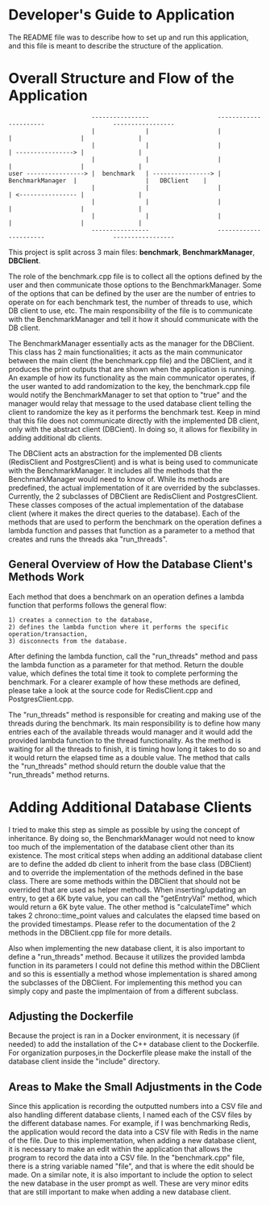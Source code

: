 # Developer's Guide to Application

The README file was to describe how to set up and run this application, and this file is meant to describe the structure of the application.


# Overall Structure and Flow of the Application

```console
                       ----------------                   ----------------------                   -----------------
                       |              |                   |                    |                   |               |
                       |              |                   |                    | ----------------> |               |
                       |              |                   |                    |                   |               |
user ----------------> |  benchmark   | ----------------> |  BenchmarkManager  |                   |   DBClient    |
                       |              |                   |                    | <---------------- |               |
                       |              |                   |                    |                   |               |
                       |              |                   |                    |                   |               |
                       ----------------                   ----------------------                   -----------------

```

This project is split across 3 main files: **benchmark**, **BenchmarkManager**, **DBClient**. 

The role of the benchmark.cpp file is to collect all the options defined by the user and then communicate those options to the BenchmarkManager. Some of the options that can be defined by the user are the number of entries to operate on for each benchmark test, the number of threads to use, which DB client to use, etc. The main responsibility of the file is to communicate with the BenchmarkManager and tell it how it should communicate with the DB client.

The BenchmarkManager essentially acts as the manager for the DBClient. This class has 2 main functionalities; it acts as the main communicator between the main client (the benchmark.cpp file) and the DBClient, and it produces the print outputs that are shown when the application is running. An example of how its functionality as the main communicator operates, if the user wanted to add randomization to the key, the benchmark.cpp file would notify the BenchmarkManager to set that option to "true" and the manager would relay that message to the used database client telling the client to randomize the key as it performs the benchmark test. Keep in mind that this file does not communicate directly with the implemented DB client, only with the abstract client (DBCient). In doing so, it allows for flexibility in adding additional db clients.

The DBClient acts an abstraction for the implemented DB clients (RedisClient and PostgresClient) and is what is being used to communicate with the BenchmarkManager. It includes all the methods that the BenchmarkManager would need to know of. While its methods are predefined, the actual implementation of it are overrided by the subclasses. Currently, the 2 subclasses of DBClient are RedisClient and PostgresClient. These classes composes of the actual implementation of the database client (where it makes the direct queries to the database). Each of the methods that are used to perform the benchmark on the operation defines a lambda function and passes that function as a parameter to a method that creates and runs the threads aka "run_threads". 


## General Overview of How the Database Client's Methods Work 

Each method that does a benchmark on an operation defines a lambda function that performs follows the general flow:
    
    1) creates a connection to the database, 
    2) defines the lambda function where it performs the specific operation/transaction,
    3) disconnects from the database. 

After defining the lambda function, call the "run_threads" method and pass the lambda function as a parameter for that method. Return the double value, which defines the total time it took to complete performing the benchmark. For a clearer example of how these methods are defined, please take a look at the source code for RedisClient.cpp and PostgresClient.cpp.

The "run_threads" method is responsible for creating and making use of the threads during the benchmark. Its main responsibility is to define how many entries each of the available threads would manager and it would add the provided lambda function to the thread functionality. As the method is waiting for all the threads to finish, it is timing how long it takes to do so and it would return the elapsed time as a double value. The method that calls the "run_threads" method should return the double value that the "run_threads" method returns.


# Adding Additional Database Clients

I tried to make this step as simple as possible by using the concept of inheritance. By doing so, the BenchmarkManager would not need to know too much of the implementation of the database client other than its existence. The most critical steps when adding an additional database client are to define the added db client to inherit from the base class (DBClient) and to override the implementation of the methods defined in the base class. There are some methods within the DBClient that should not be overrided that are used as helper methods. When inserting/updating an entry, to get a 6K byte value, you can call the "getEntryVal" method, which would return a 6K byte value. The other method is "calculateTime" which takes 2 chrono::time_point values and calculates the elapsed time based on the provided timestamps. Please refer to the documentation of the 2 methods in the DBClient.cpp file for more details.

Also when implementing the new database client, it is also important to define a "run_threads" method. Because it utilizes the provided lambda function in its parameters I could not define this method within the DBClient and so this is essentially a method whose implementation is shared among the subclasses of the DBClient. For implementing this method you can simply copy and paste the implmentaion of from a different subclass. 

## Adjusting the Dockerfile

Because the project is ran in a Docker environment, it is necessary (if needed) to add the installation of the C++ database client to the Dockerfile. For organization purposes,in the Dockerfile please make the install of the database client inside the "include" directory.


## Areas to Make the Small Adjustments in the Code

Since this application is recording the outputted numbers into a CSV file and also handling different database clients, I named each of the CSV files by the different database names. For example, if I was benchmarking Redis, the application would record the data into a CSV file with Redis in the name of the file. Due to this implementation, when adding a new database client, it is necessary to make an edit within the application that allows the program to record the data into a CSV file. In the "benchmark.cpp" file, there is a string variable named "file", and that is where the edit should be made. On a similar note, it is also important to include the option to select the new database in the user prompt as well. These are very minor edits that are still important to make when adding a new database client.

